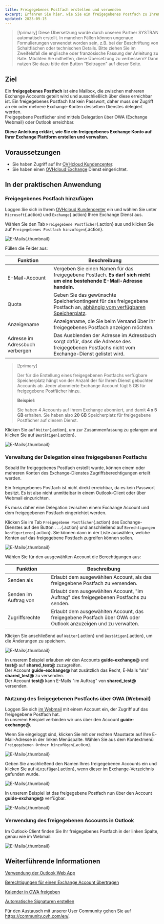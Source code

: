 ```yaml
---
title: Freigegebenes Postfach erstellen und verwenden
excerpt: Erfahren Sie hier, wie Sie ein freigegebenes Postfach zu Ihrem Exchange-Dienst hinzufügen und verwenden
updated: 2023-09-15
---
```


> [!primary]
> Diese Übersetzung wurde durch unseren Partner SYSTRAN automatisch erstellt. In manchen Fällen können ungenaue Formulierungen verwendet worden sein, z.B. bei der Beschriftung von Schaltflächen oder technischen Details. Bitte ziehen Sie im Zweifelsfall die englische oder französische Fassung der Anleitung zu Rate. Möchten Sie mithelfen, diese Übersetzung zu verbessern? Dann nutzen Sie dazu bitte den Button "Beitragen" auf dieser Seite.
>

## Ziel

Ein **freigegebenes Postfach** ist eine Mailbox, die zwischen mehreren Exchange Accounts geteilt wird und ausschließlich über diese erreichbar ist. Ein freigegebenes Postfach hat kein Passwort, daher muss der Zugriff an ein oder mehrere Exchange-Konten desselben Dienstes delegiert werden.
<br>Freigegebene Postfächer sind mittels Delegation über OWA (Exchange Webmail) oder Outlook erreichbar.

**Diese Anleitung erklärt, wie Sie ein freigegebenes Exchange Konto auf Ihrer Exchange Plattform erstellen und verwalten.**

## Voraussetzungen

- Sie haben Zugriff auf Ihr [OVHcloud Kundencenter](https://www.ovh.com/auth/?action=gotomanager&from=https://www.ovh.de/&ovhSubsidiary=de).
- Sie haben einen [OVHcloud Exchange](https://www.ovhcloud.com/de/emails/hosted-exchange/) Dienst eingerichtet.

## In der praktischen Anwendung

### Freigegebenes Postfach hinzufügen

Loggen Sie sich in Ihrem [OVHcloud Kundencenter](https://www.ovh.com/auth/?action=gotomanager&from=https://www.ovh.de/&ovhSubsidiary=de) ein und wählen Sie unter `Microsoft`{.action} und `Exchange`{.action} Ihren Exchange Dienst aus.

Wählen Sie den Tab `Freigegebene Postfächer`{.action} aus und klicken Sie auf `Freigegebenes Postfach hinzufügen`{.action}.

![E-Mails](images/exchange-shared_accounts01.png){.thumbnail}

Füllen die Felder aus:

|Funktion|Beschreibung|
|---|---|
|E-Mail-Account|Vergeben Sie einen Namen für das freigegebene Postfach. **Es darf sich nicht um eine bestehende E-Mail-Adresse handeln.**|
|Quota|Geben Sie das gewünschte Speicherkontingent für das freigegebene Postfach an, [abhängig vom verfügbaren Speicherplatz](#size).|
|Anzeigename|Anzeigename, die Sie beim Versand über Ihr freigegebenes Postfach anzeigen möchten.|
|Adresse im Adressbuch verbergen|Das Ausblenden der Adresse im Adressbuch sorgt dafür, dass die Adresse des freigegebenen Postfachs nicht vom Exchange-Dienst gelistet wird.|

<a name="size"></a>

> [!primary]
>
> Der für die Erstellung eines freigegebenen Postfachs verfügbare Speicherplatz hängt von der Anzahl der für Ihrem Dienst gebuchten Accounts ab. Jeder abonnierte Exchange Account fügt 5 GB für freigegebene Postfächer hinzu.
>
> **Beispiel**:
>
> Sie haben 4 Accounts auf Ihrem Exchange abonniert, und damit **4 x 5 GB** erhalten. Sie haben also **20 GB** Speicherplatz für freigegebene Postfächer auf diesem Dienst.


Klicken Sie auf `Weiter`{.action}, um zur Zusammenfassung zu gelangen und klicken Sie auf `Bestätigen`{.action}.

![E-Mails](images/exchange-shared_accounts02.png){.thumbnail}

### Verwaltung der Delegation eines freigegebenen Postfachs

Sobald Ihr freigegebenes Postfach erstellt wurde, können einem oder mehreren Konten des Exchange-Dienstes Zugriffsberechtigungen erteilt werden.

Ein freigegebenes Postfach ist nicht direkt erreichbar, da es kein Passwort besitzt. Es ist also nicht unmittelbar in einem Outlook-Client oder über Webmail einzurichten.

Es muss daher eine Delegation zwischen einem Exchange Account und dem freigegebenen Postfach eingerichtet werden.

Klicken Sie im Tab `Freigegebene Postfächer`{.action} des Exchange-Dienstes auf den Button `...`{.action} und anschließend auf `Berechtigungen konfigurieren`{.action}. Sie können dann in der Liste auswählen, welche Konten auf das freigegebene Postfach zugreifen können sollen.

![E-Mails](images/exchange-shared_accounts03.png){.thumbnail}

Wählen Sie für den ausgewählten Account die Berechtigungen aus:

|Funktion|Beschreibung|
|---|---|
|Senden als|Erlaubt dem ausgewählten Account, als das freigegebene Postfach zu versenden.|
|Senden im Auftrag von|Erlaubt dem ausgewählten Account, "im Auftrag" des freigegebenen Postfachs zu senden.|
|Zugriffsrechte|Erlaubt dem ausgewählten Account, das freigegebene Postfach über OWA oder Outlook anzuzeigen und zu verwalten.|

Klicken Sie anschließend auf `Weiter`{.action} und `Bestätigen`{.action}, um die Änderungen zu speichern.

![E-Mails](images/exchange-shared_accounts04.png){.thumbnail}

In unserem Beispiel erlauben wir den Accounts **guide-exchange@** und **test@** auf **shared_test@** zuzugreifen.
<br>Der Account **guide-exchange@** hat zusätzlich das Recht, E-Mails "als" **shared_test@** zu versenden.
<br>Der Account **test@** kann E-Mails "im Auftrag" von **shared_test@** versenden.

### Nutzung des freigegebenen Postfachs über OWA (Webmail)

Loggen Sie sich [im Webmail](https://www.ovh.de/mail/) mit einem Account ein, der Zugriff auf das freigegebene Postfach hat.
<br>In unserem Beispiel verbinden wir uns über den Account **guide-exchange@**.

Wenn Sie eingeloggt sind, klicken Sie mit der rechten Maustaste auf Ihre E-Mail-Adresse in der linken Menüspalte. Wählen Sie aus dem Kontextmenü `Freigegebenen Ordner hinzufügen`{.action}. 

![E-Mails](images/exchange-shared_accounts05.png){.thumbnail}

Geben Sie anschließend den Namen Ihres freigegebenen Accounts ein und klicken Sie auf `Hinzufügen`{.action}, wenn dieser im Exchange-Verzeichnis gefunden wurde.

![E-Mails](images/exchange-shared_accounts06.png){.thumbnail}

In unserem Beispiel ist das freigegebene Postfach nun über den Account **guide-exchange@** verfügbar.

![E-Mails](images/exchange-shared_accounts07.png){.thumbnail}

### Verwendung des freigegebenen Accounts in Outlook

Im Outlook-Client finden Sie Ihr freigegebenes Postfach in der linken Spalte, genau wie im Webmail.

![E-Mails](images/exchange-shared_accounts10.png){.thumbnail}

## Weiterführende Informationen

[Verwendung der Outlook Web App](/pages/web_cloud/email_and_collaborative_solutions/using_the_outlook_web_app_webmail/email_owa)

[Berechtigungen für einen Exchange Account übertragen](/pages/web_cloud/email_and_collaborative_solutions/microsoft_exchange/feature_delegation)

[Kalender in OWA freigeben](/pages/web_cloud/email_and_collaborative_solutions/using_the_outlook_web_app_webmail/owa_calendar_sharing)

[Automatische Signaturen erstellen](/pages/web_cloud/email_and_collaborative_solutions/microsoft_exchange/feature_footers)

Für den Austausch mit unserer User Community gehen Sie auf <https://community.ovh.com/en/>.
